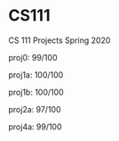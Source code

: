 # CS111
CS 111 Projects Spring 2020

proj0: 99/100

proj1a: 100/100

proj1b: 100/100

proj2a: 97/100

proj4a: 99/100

